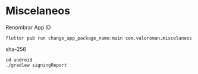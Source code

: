 # Miscelaneos

Renombrar App ID
```
flutter pub run change_app_package_name:main com.valeroman.miscelaneos
```

sha-256
```
cd android
./gradlew signingReport
```
